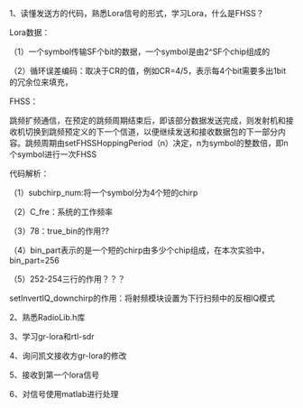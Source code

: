 1、读懂发送方的代码，熟悉Lora信号的形式，学习Lora，什么是FHSS？

Lora数据：

（1）一个symbol传输SF个bit的数据，一个symbol是由2^SF个chip组成的

（2）循环误差编码：取决于CR的值，例如CR=4/5，表示每4个bit需要多出1bit的冗余位来填充，

FHSS：

跳频扩频通信，在预定的跳频周期结束后，即该部分数据发送完成，则发射机和接收机切换到跳频预定义的下一个信道，以便继续发送和接收数据包的下一部分内容。跳频周期由setFHSSHoppingPeriod（n）决定，n为symbol的整数倍，即n个symbol进行一次FHSS

代码解析：

（1）subchirp_num:将一个symbol分为4个短的chirp

（2）C_fre：系统的工作频率

（3）78：true_bin的作用??

（4）bin_part表示的是一个短的chirp由多少个chip组成，在本次实验中，bin_part=256

（5）252-254三行的作用？？？

setInvertIQ_downchirp的作用：将射频模块设置为下行扫频中的反相IQ模式

2、熟悉RadioLib.h库

3、学习gr-lora和rtl-sdr

4、询问凯文接收方gr-lora的修改

5、接收到第一个lora信号

6、对信号使用matlab进行处理